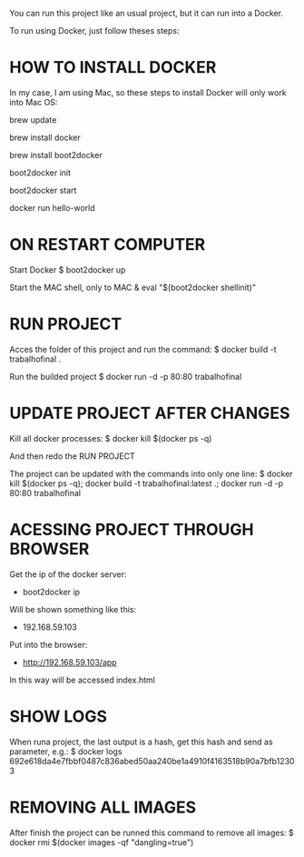 You can run this project like an usual project, but it can run into a Docker.

To run using Docker, just follow theses steps:

# HOW TO INSTALL DOCKER

In my case, I am using Mac, so these steps to install Docker will only work into Mac OS:

brew update

brew install docker

brew install boot2docker

boot2docker init

boot2docker start

docker run hello-world

# ON RESTART COMPUTER

Start Docker
$ boot2docker up

Start the MAC shell, only to MAC
& eval "$(boot2docker shellinit)"

# RUN PROJECT

Acces the folder of this project and run the command:
$ docker build -t trabalhofinal .

Run the builded project
$ docker run -d -p 80:80 trabalhofinal

# UPDATE PROJECT AFTER CHANGES

Kill all docker processes:
$ docker kill $(docker ps -q)

And then redo the RUN PROJECT

The project can be updated with the commands into only one line:
$ docker kill $(docker ps -q); docker build -t trabalhofinal:latest .; docker run -d -p 80:80 trabalhofinal

# ACESSING PROJECT THROUGH BROWSER

Get the ip of the docker server:
- boot2docker ip
	
Will be shown something like this:
- 192.168.59.103
	
Put into the browser:
- http://192.168.59.103/app
	
In this way will be accessed index.html

# SHOW LOGS

When runa  project, the last output is a hash, get this hash and send as parameter, e.g.:
$ docker logs 692e618da4e7fbbf0487c836abed50aa240be1a4910f4163518b90a7bfb12303

# REMOVING ALL IMAGES

After finish the project can be runned this command to remove all images:
$ docker rmi $(docker images -qf "dangling=true")
